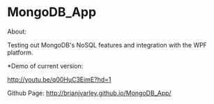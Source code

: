 # MongoDB_App

About: 

Testing out MongoDB's NoSQL features and integration with the WPF platform.

*Demo of current version:

http://youtu.be/q00HuC3EimE?hd=1

Github Page:  http://brianjvarley.github.io/MongoDB_App/


